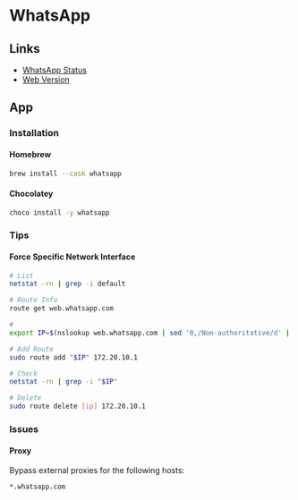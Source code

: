 # WhatsApp

<!--
https://wa.me/<number>
-->

## Links

- [WhatsApp Status](https://twitter.com/wa_status?lang=en)
- [Web Version](https://web.whatsapp.com)

## App

### Installation

#### Homebrew

```sh
brew install --cask whatsapp
```

#### Chocolatey

```sh
choco install -y whatsapp
```

### Tips

#### Force Specific Network Interface

```sh
# List
netstat -rn | grep -i default

# Route Info
route get web.whatsapp.com

#
export IP=$(nslookup web.whatsapp.com | sed '0,/Non-authoritative/d' | grep -i Address | sed 's/Address://')

# Add Route
sudo route add "$IP" 172.20.10.1

# Check
netstat -rn | grep -i "$IP"

# Delete
sudo route delete [ip] 172.20.10.1
```

### Issues

#### Proxy

Bypass external proxies for the following hosts:

```txt
*.whatsapp.com
```
